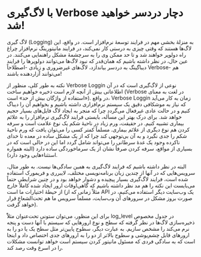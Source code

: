# با لاگ‌گیری Verbose دچار دردسر خواهید شد!
لاگ گیری (Logging) به منزلهٔ بخشی مهم در فرایند توسعهٔ نرم‌افزار است. در واقع، این لاگ‌ها هستند که وقتی چیزی به درستی کار نمی‌کند، در فرایند مانیتورینگ نرم‌افزار چراغ راه دولوپر خواهند شد و تا حد ممکن وی را به سرچشمهٔ مشکل راهنمایی می‌کنند. در عین حال، در نظر داشته باشیم که همان‌قدر که نبود لاگ‌ها می‌توانند دولوپرها را فرایند دیباگینگ به دردسر بیاندازد، لاگ‌های غیرضروری و زیادی -اصطلاحاً Verbose- هم‌ می‌توانند آزاردهنده باشند!

نکته به طور کلی، منظور از Verbose Loggin نوعی از لاگ‌گیری است که در آن اطلاعاتی بیش از آنچه لازم است ذخیره خواهیم ساخت (Verbose در لغت به معنای «استفاده از واژگان بیش از حد» است). در واقع، Verbose Loggin زمان به کار می‌آید که نیاز به موشکافی دقیق یک سیستم نرم‌افزاری داشته باشیم و بخواهیم آن را دیباگ کنیم و در حالت عادی غیرفعال می‌گردد چرا که منجر به ایجاد لاگ فایل‌های بسیار حجیم خواهد شد.
برای درک بهتر این مسأله، بایستی فرایند لاگ‌گیری نرم‌افزار را به علائم بیماری تشبیه کنیم. در حقیقت، ورم زیاد در ناحیهٔ شکم یک نوع علامت است و سرفه کردن هم‌ نوع دیگری از علائم بیماری. مسلماً کمتر کسی را می‌توان یافت که ورم ناحیهٔ شکم را جدی نگیرد و به آن بی‌توجهی کند چرا که از یک مشکل ساده در معده تا خدای ناکرده وجود یک غدهٔ سرطانی را می‌تواند شامل گردد اما این در حالی است که در بسیاری از مواقع، سرفه کردن صرفاً نشان از یک سرماخوردگی ساده دارد (البته همواره استثناء‌هایی وجود دارد).

البته در نظر داشته باشیم که فرایند لاگ‌گیری به همین سادگی‌ها نیست. به طور مثال، سرویس‌هایی که در آنها از چندین زبان‌ برنامه‌نویسی مختلف،‌ لایبرری و فریمورک استفاده شده است،‌ فرایند لاگ‌گیری بسیار پیچیده و دشوار خواهد بود و در چنین شرایطی حتماً می‌بایست این نکته را هم مد نظر داشته باشیم که گاهی‌اوقات ارور ایجاد شده کاملاً خارج از حیطهٔ اختیارات ما است (مثلاً زمانی که از API یک وب‌سایت دیگر استفاده می‌کنیم،‌ در صورت بروز مشکل در سرورهای آن وب‌سایت، مسلماً سرویس ما هم تحت‌الشعاع قرار خواهد گرفت).

برای این منظور، می‌توان ستونی تحت‌عنوان مثلاًً log_level در جدول مخصوص ذخیره‌سازی لاگ‌ها در نظر گرفته که سطح و نوع ارورهایی که سیستم با آنها دست و پنجه نرم‌ می‌کند را مشخص سازیم. به عبارت دیگر، سطوح پایین‌تر مثل سطح یک یا دو را به ارورهای قابل چشم‌پوشی و سطوح بالاتر از دو را به ارورهای جدی اختصاص داد و اینجا است که به سادگی فردی که مسئول مانیتور کردن سیستم است خواهد توانست مشکلات را در اسرع وقت رصد کند.
